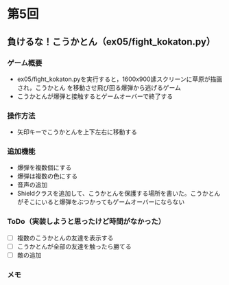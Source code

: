 # 第5回
## 負けるな！こうかとん（ex05/fight_kokaton.py）
### ゲーム概要
- ex05/fight_kokaton.pyを実行すると，1600x900䛾スクリーンに草原が描画され，こうかとん
を移動させ飛び回る爆弾から逃げるゲーム
- こうかとんが爆弾と接触するとゲームオーバーで終了する
### 操作方法
- 矢印キーでこうかとんを上下左右に移動する
### 追加機能
- 爆弾を複数個にする
- 爆弾は複数の色にする
- 音声の追加
- Shieldクラスを追加して、こうかとんを保護する場所を書いた。こうかとんがそこにいると爆弾をぶつかってもゲームオーバーにならない
### ToDo（実装しようと思ったけど時間がなかった）
- [ ] 複数のこうかとんの友達を表示する
- [ ] こうかとんが全部の友達を触ったら勝てる
- [ ] 敵の追加
### メモ
